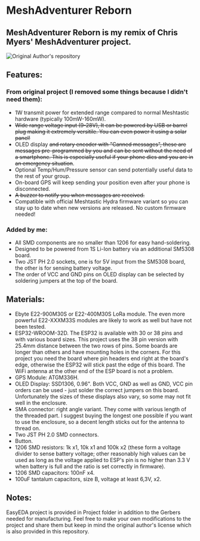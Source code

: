 # MeshAdventurer Reborn
## MeshAdventurer Reborn is my remix of Chris Myers' MeshAdventurer project.
![Original Author's repository](https://github.com/chrismyers2000/MeshAdventurer)
## Features:
### From original project (I removed some things because I didn't need them):
- 1W transmit power for extended range compared to normal Meshtastic hardware (typically 100mW-160mW).
- ~~Wide range voltage input (9-28V), It can be powered by USB or barrel plug making it extremely versitile. You can even power it using a solar panel!~~
- OLED display ~~and rotary encoder with "Canned messages", these are messages pre-programmed by you and can be sent without the need of a smartphone. This is especially useful if your phone dies and you are in an emergency situation~~.
- Optional Temp/Hum/Pressure sensor can send potentially useful data to the rest of your group.
- On-board GPS will keep sending your position even after your phone is disconnected.
- ~~A buzzer to notify you when messages are received.~~ 
- Compatible with official Meshtastic Hydra firmware variant so you can stay up to date when new versions are released. No custom firmware needed!
### Added by me:
- All SMD components are no smaller than 1206 for easy hand-soldering.
- Designed to be powered from 1S Li-Ion battery via an additional SM5308 board.
- Two JST PH 2.0 sockets, one is for 5V input from the SM5308 board, the other is for sensing battery voltage.
- The order of VCC and GND pins on OLED display can be selected by soldering jumpers at the top of the board.
## Materials:
- Ebyte E22-900M30S or E22-400M30S LoRa module. The even more powerful E22-XXXM33S modules are likely to work as well but have not been tested.
- ESP32-WROOM-32D. The ESP32 is available with 30 or 38 pins and with various board sizes. This project uses the 38 pin version with 25.4mm distance between the two rows of pins. Some boards are longer than others and have mounting holes in the corners. For this project you need the board where pin headers end right at the board's edge, otherwise the ESP32 will stick past the edge of this board. The WiFi antenna at the other end of the ESP board is not a problem.
- GPS Module: ATGM336H.
- OLED Display: SSD1306, 0.96". Both VCC, GND as well as GND, VCC pin orders can be used - just solder the correct jumpers on this board. Unfortunately the sizes of these displays also vary, so some may not fit well in the enclosure.
- SMA connector: right angle variant. They come with various length of the threaded part. I suggest buying the longest one possible if you want to use the enclosure, so a decent length sticks out for the antenna to thread on.
- Two JST PH 2.0 SMD connectors.
- Button.
- 1206 SMD resistors: 1k x1, 10k x1 and 100k x2 (these form a voltage divider to sense battery voltage; other reasonably high values can be used as long as the voltage applied to ESP's pin is no higher than 3.3 V when battery is full and the ratio is set correctly in firmware).
- 1206 SMD capacitors: 100nF x4.
- 100uF tantalum capacitors, size B, voltage at least 6,3V, x2.
## Notes:
EasyEDA project is provided in Project folder in addition to the Gerbers needed for manufacturing. Feel free to make your own modifications to the project and share them but keep in mind the original author's license which is also provided in this repository.